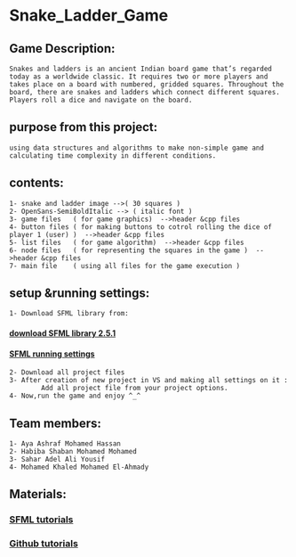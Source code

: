 # Snake_Ladder_Game
## Game Description:
    Snakes and ladders is an ancient Indian board game that’s regarded today as a worldwide classic. It requires two or more players and takes place on a board with numbered, gridded squares. Throughout the board, there are snakes and ladders which connect different squares. Players roll a dice and navigate on the board.
   
## purpose from this project:

    using data structures and algorithms to make non-simple game and calculating time complexity in different conditions.
   
## contents:

    1- snake and ladder image -->( 30 squares )
    2- OpenSans-SemiBoldItalic --> ( italic font ) 
    3- game files   ( for game graphics)  -->header &cpp files
    4- button files ( for making buttons to cotrol rolling the dice of player 1 (user) )  -->header &cpp files
    5- list files   ( for game algorithm)  -->header &cpp files
    6- node files   ( for representing the squares in the game )  -->header &cpp files
    7- main file    ( using all files for the game execution )
   
## setup &running settings:
    1- Download SFML library from:
  #### [download SFML library 2.5.1](https://www.sfml-dev.org/download/sfml/2.5.1/)
  #### [SFML running settings](https://www.sfml-dev.org/tutorials/2.5/start-vc.php)
       
    2- Download all project files 
    3- After creation of new project in VS and making all settings on it :
            Add all project file from your project options.
    4- Now,run the game and enjoy ^_^
## Team members:
    1- Aya Ashraf Mohamed Hassan 
    2- Habiba Shaban Mohamed Mohamed
    3- Sahar Adel Ali Yousif
    4- Mohamed Khaled Mohamed El-Ahmady
## Materials:

  ### [SFML tutorials](https://youtube.com/playlist?list=PL21OsoBLPpMOO6zyVlxZ4S4hwkY_SLRW9)
  ### [Github tutorials](https://youtube.com/playlist?list=PLDoPjvoNmBAw4eOj58MZPakHjaO3frVMF)

   
        

   
   
